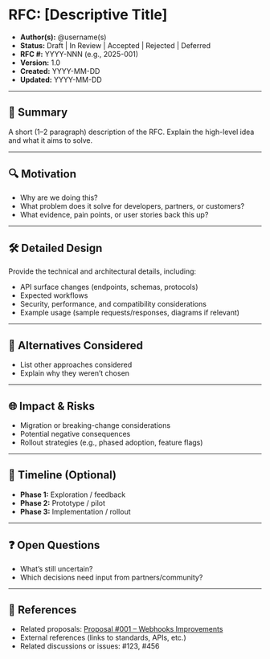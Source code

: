 # RFC: [Descriptive Title]

- **Author(s):** @username(s)  
- **Status:** Draft | In Review | Accepted | Rejected | Deferred  
- **RFC #:** YYYY-NNN (e.g., 2025-001)  
- **Version:** 1.0  
- **Created:** YYYY-MM-DD  
- **Updated:** YYYY-MM-DD  

---

## 🎯 Summary

A short (1–2 paragraph) description of the RFC. Explain the high-level idea and what it aims to solve.  

---

## 🔍 Motivation

- Why are we doing this?  
- What problem does it solve for developers, partners, or customers?  
- What evidence, pain points, or user stories back this up?  

---

## 🛠️ Detailed Design

Provide the technical and architectural details, including:  

- API surface changes (endpoints, schemas, protocols)  
- Expected workflows  
- Security, performance, and compatibility considerations  
- Example usage (sample requests/responses, diagrams if relevant)  

---

## 🔄 Alternatives Considered

- List other approaches considered  
- Explain why they weren’t chosen  

---

## 🌐 Impact & Risks

- Migration or breaking-change considerations  
- Potential negative consequences  
- Rollout strategies (e.g., phased adoption, feature flags)  

---

## 📅 Timeline (Optional)

- **Phase 1:** Exploration / feedback  
- **Phase 2:** Prototype / pilot  
- **Phase 3:** Implementation / rollout  

---

## ❓ Open Questions

- What’s still uncertain?  
- Which decisions need input from partners/community?  

---

## 📎 References

- Related proposals: [Proposal #001 – Webhooks Improvements](../proposals/2025/001-webhooks-improvements.md)  
- External references (links to standards, APIs, etc.)  
- Related discussions or issues: #123, #456  
